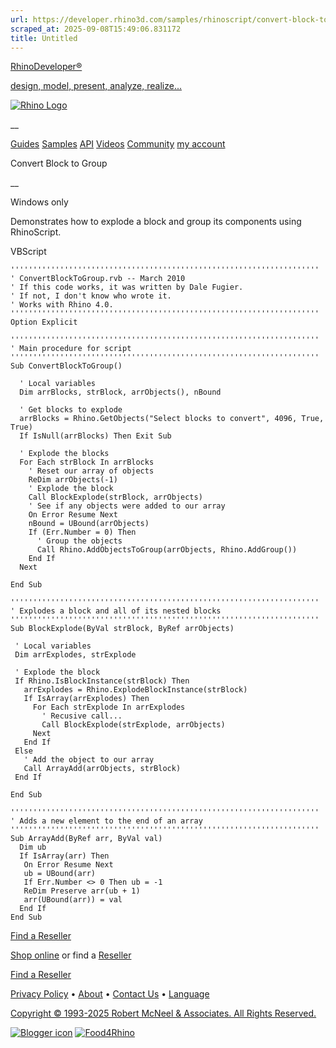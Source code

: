 ```yaml
---
url: https://developer.rhino3d.com/samples/rhinoscript/convert-block-to-group/
scraped_at: 2025-09-08T15:49:06.831172
title: Untitled
---
```


[RhinoDeveloper®](/)

[design, model, present, analyze, realize...](/)

[![Rhino Logo](https://developer.rhino3d.com/images/rhinodevlogo.png)](/)

__

[Guides](https://developer.rhino3d.com/guides)
[Samples](https://developer.rhino3d.com/samples)
[API](https://developer.rhino3d.com/api)
[Videos](https://developer.rhino3d.com/videos)
[Community](https://discourse.mcneel.com/c/rhino-developer) [my account
](https://www.rhino3d.com/my-account/ "Manage your account, licenses, and
teams")

Convert Block to Group

__

Windows only

Demonstrates how to explode a block and group its components using
RhinoScript.

VBScript

    
    
    '''''''''''''''''''''''''''''''''''''''''''''''''''''''''''''''''''''
    ' ConvertBlockToGroup.rvb -- March 2010
    ' If this code works, it was written by Dale Fugier.
    ' If not, I don't know who wrote it.
    ' Works with Rhino 4.0.
    '''''''''''''''''''''''''''''''''''''''''''''''''''''''''''''''''''''
    Option Explicit
    
    '''''''''''''''''''''''''''''''''''''''''''''''''''''''''''''''''''''
    ' Main procedure for script
    '''''''''''''''''''''''''''''''''''''''''''''''''''''''''''''''''''''
    Sub ConvertBlockToGroup()
    
      ' Local variables
      Dim arrBlocks, strBlock, arrObjects(), nBound
    
      ' Get blocks to explode
      arrBlocks = Rhino.GetObjects("Select blocks to convert", 4096, True, True)
      If IsNull(arrBlocks) Then Exit Sub
    
      ' Explode the blocks    
      For Each strBlock In arrBlocks  
        ' Reset our array of objects
        ReDim arrObjects(-1)  
        ' Explode the block
        Call BlockExplode(strBlock, arrObjects)
        ' See if any objects were added to our array
        On Error Resume Next
        nBound = UBound(arrObjects)
        If (Err.Number = 0) Then
          ' Group the objects
          Call Rhino.AddObjectsToGroup(arrObjects, Rhino.AddGroup())
        End If
      Next
    
    End Sub
    
    '''''''''''''''''''''''''''''''''''''''''''''''''''''''''''''''''''''
    ' Explodes a block and all of its nested blocks
    '''''''''''''''''''''''''''''''''''''''''''''''''''''''''''''''''''''
    Sub BlockExplode(ByVal strBlock, ByRef arrObjects)
    
     ' Local variables
     Dim arrExplodes, strExplode
    
     ' Explode the block
     If Rhino.IsBlockInstance(strBlock) Then
       arrExplodes = Rhino.ExplodeBlockInstance(strBlock)
       If IsArray(arrExplodes) Then
         For Each strExplode In arrExplodes
           ' Recusive call...
           Call BlockExplode(strExplode, arrObjects)
         Next
       End If
     Else
       ' Add the object to our array
       Call ArrayAdd(arrObjects, strBlock)   
     End If
    
    End Sub
    
    '''''''''''''''''''''''''''''''''''''''''''''''''''''''''''''''''''''
    ' Adds a new element to the end of an array
    '''''''''''''''''''''''''''''''''''''''''''''''''''''''''''''''''''''
    Sub ArrayAdd(ByRef arr, ByVal val)
      Dim ub
      If IsArray(arr) Then
       On Error Resume Next
       ub = UBound(arr)
       If Err.Number <> 0 Then ub = -1
       ReDim Preserve arr(ub + 1)
       arr(UBound(arr)) = val
      End If
    End Sub
    

  

[Find a Reseller](https://www.rhino3d.com/sales)

[Shop online](https://www.rhino3d.com/store) or find a
[Reseller](https://www.rhino3d.com/sales)

[Find a Reseller](https://www.rhino3d.com/sales)

[Privacy Policy](https://www.rhino3d.com/privacy) •
[About](https://www.rhino3d.com/mcneel/about) • [Contact
Us](https://www.rhino3d.com/mcneel/contact) • [
Language](https://www.rhino3d.com/language "Change to a different region or
language")

[Copyright © 1993-2025 Robert McNeel & Associates. All Rights
Reserved.](https://www.rhino3d.com/mcneel/about)

[](https://www.facebook.com/McNeelRhinoceros/)
[](https://twitter.com/bobmcneel) [](https://www.linkedin.com/groups/75313/)
[](https://www.youtube.com/user/RhinoGuide/videos) [](https://vimeo.com/rhino)
[![Blogger
icon](https://developer.rhino3d.com/images/blogger.svg)](http://blog.rhino3d.com/)
[![Food4Rhino](https://developer.rhino3d.com/images/f4r_icon_01.svg)](https://www.food4rhino.com)

